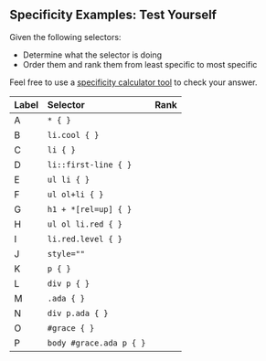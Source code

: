 ## Specificity Examples: Test Yourself

Given the following selectors:
- Determine what the selector is doing
- Order them and rank them from least specific to most specific

Feel free to use a [specificity calculator tool](https://specificity.keegan.st/) to check your answer.

| Label | Selector     | Rank
| :------------- | :------------- | :------------- |
| A     | `* { }`  |    |
| B     | `li.cool { } ` |    |
| C     | `li { }`  |    |
| D     | `li::first-line { }`  |    |
| E     | `ul li { }`  |    |
| F     | `ul ol+li { }` |    |
| G     | `h1 + *[rel=up] { }` |    |
| H     | `ul ol li.red { }` |    |
| I     | `li.red.level { }` |    |
| J     | `style=""` |    |
| K     | `p { }` |    |
| L     | `div p { }` |    |
| M     | `.ada { }` |    |
| N     | `div p.ada { }` |    |
| O     | `#grace { }` |    |
| P     | `body #grace.ada p { }` |    |
